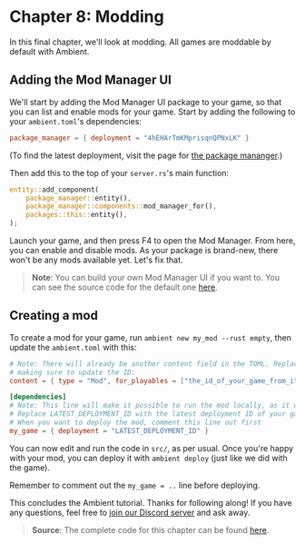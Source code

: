 # Chapter 8: Modding

In this final chapter, we'll look at modding. All games are moddable by default with Ambient.

## Adding the Mod Manager UI

We'll start by adding the Mod Manager UI package to your game, so that you can list and enable mods for your game. Start by adding the following to your `ambient.toml`'s dependencies:

```toml
package_manager = { deployment = "4hEHArTmKMprisqnQPNxLK" }
```

(To find the latest deployment, visit the page for [the package mananger](https://ambient.run/packages/hr4pxz7kfhzgimicoyh65ydel3aehuhk).)

Then add this to the top of your `server.rs`'s main function:

```rust
entity::add_component(
    package_manager::entity(),
    package_manager::components::mod_manager_for(),
    packages::this::entity(),
);
```

Launch your game, and then press F4 to open the Mod Manager. From here, you can enable and disable mods. As your package is brand-new, there won't be any mods available yet. Let's fix that.

> **Note**: You can build your own Mod Manager UI if you want to. You can see the source code for the
> default one [here](https://github.com/AmbientRun/Ambient/tree/main/guest/rust/packages/tools/package_manager).

## Creating a mod

To create a mod for your game, run `ambient new my_mod --rust empty`, then update the `ambient.toml` with this:

```toml
# Note: There will already be another content field in the TOML. Replace it with this,
# making sure to update the ID:
content = { type = "Mod", for_playables = ["the_id_of_your_game_from_its_ambient_toml"] }

[dependencies]
# Note: This line will make it possible to run the mod locally, as it will pull in your game as a dependency.
# Replace LATEST_DEPLOYMENT_ID with the latest deployment ID of your game
# When you want to deploy the mod, comment this line out first
my_game = { deployment = "LATEST_DEPLOYMENT_ID" }
```

You can now edit and run the code in `src/`, as per usual. Once you're happy with your mod, you can deploy it with `ambient deploy` (just like we did with the game).

Remember to comment out the `my_game = ..` line before deploying.

This concludes the Ambient tutorial. Thanks for following along! If you have any questions, feel free to [join our Discord server](https://discord.gg/ambient) and ask away.

> **Source**: The complete code for this chapter can be found [here](https://github.com/AmbientRun/TutorialProject/tree/chapter-8).
